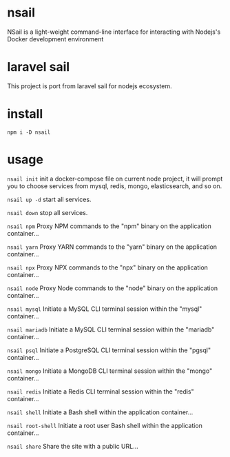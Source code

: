 # nsail
NSail is a light-weight command-line interface for interacting with Nodejs's Docker development environment

# laravel sail
This project is port from laravel sail for nodejs ecosystem.

# install
`npm i -D nsail`

# usage

`nsail init`
init a docker-compose file on current node project, it will prompt you to choose services from mysql, redis, mongo, elasticsearch, and so on.

`nsail up -d`
start all services.

`nsail down`
stop all services.

`nsail npm`
Proxy NPM commands to the "npm" binary on the application container...

`nsail yarn`
Proxy YARN commands to the "yarn" binary on the application container...

`nsail npx`
Proxy NPX commands to the "npx" binary on the application container...

`nsail node`
Proxy Node commands to the "node" binary on the application container...

`nsail mysql`
Initiate a MySQL CLI terminal session within the "mysql" container...

`nsail mariadb`
Initiate a MySQL CLI terminal session within the "mariadb" container...

`nsail psql`
Initiate a PostgreSQL CLI terminal session within the "pgsql" container...

`nsail mongo`
Initiate a MongoDB CLI terminal session within the "mongo" container...

`nsail redis`
Initiate a Redis CLI terminal session within the "redis" container...

`nsail shell`
Initiate a Bash shell within the application container...

`nsail root-shell`
Initiate a root user Bash shell within the application container...

`nsail share`
Share the site with a public URL...

